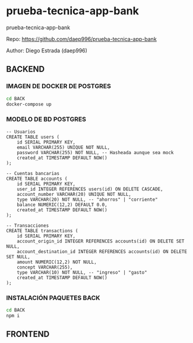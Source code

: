 # prueba-tecnica-app-bank

prueba-tecnica-app-bank

Repo: https://github.com/daep996/prueba-tecnica-app-bank

Author: Diego Estrada (daep996)

## BACKEND

### IMAGEN DE DOCKER DE POSTGRES

```bash
cd BACK
docker-compose up
```

### MODELO DE BD POSTGRES

```postgres
-- Usuarios
CREATE TABLE users (
    id SERIAL PRIMARY KEY,
    email VARCHAR(255) UNIQUE NOT NULL,
    password VARCHAR(255) NOT NULL, -- Hasheada aunque sea mock
    created_at TIMESTAMP DEFAULT NOW()
);

-- Cuentas bancarias
CREATE TABLE accounts (
    id SERIAL PRIMARY KEY,
    user_id INTEGER REFERENCES users(id) ON DELETE CASCADE,
    account_number VARCHAR(20) UNIQUE NOT NULL,
    type VARCHAR(20) NOT NULL, -- "ahorros" | "corriente"
    balance NUMERIC(12,2) DEFAULT 0.0,
    created_at TIMESTAMP DEFAULT NOW()
);

-- Transacciones
CREATE TABLE transactions (
    id SERIAL PRIMARY KEY,
    account_origin_id INTEGER REFERENCES accounts(id) ON DELETE SET NULL,
    account_destination_id INTEGER REFERENCES accounts(id) ON DELETE SET NULL,
    amount NUMERIC(12,2) NOT NULL,
    concept VARCHAR(255),
    type VARCHAR(10) NOT NULL, -- "ingreso" | "gasto"
    created_at TIMESTAMP DEFAULT NOW()
);

```

### INSTALACIÓN PAQUETES BACK
```bash
cd BACK
npm i
```

## FRONTEND

